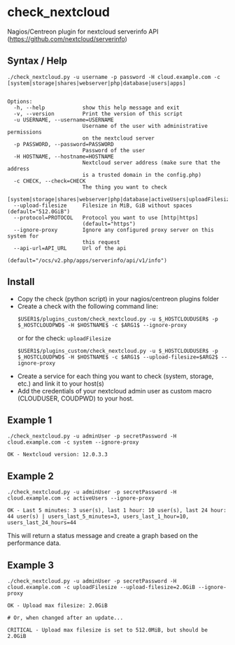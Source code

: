 # check_nextcloud

Nagios/Centreon plugin for nextcloud serverinfo API (https://github.com/nextcloud/serverinfo)

## Syntax / Help

```
./check_nextcloud.py -u username -p password -H cloud.example.com -c [system|storage|shares|webserver|php|database|users|apps]


Options:
  -h, --help            show this help message and exit
  -v, --version         Print the version of this script
  -u USERNAME, --username=USERNAME
                        Username of the user with administrative permissions
                        on the nextcloud server
  -p PASSWORD, --password=PASSWORD
                        Password of the user
  -H HOSTNAME, --hostname=HOSTNAME
                        Nextcloud server address (make sure that the address
                        is a trusted domain in the config.php)
  -c CHECK, --check=CHECK
                        The thing you want to check
                        [system|storage|shares|webserver|php|database|activeUsers|uploadFilesize]
  --upload-filesize     Filesize in MiB, GiB without spaces (default="512.0GiB")
  --protocol=PROTOCOL   Protocol you want to use [http|https]
                        (default="https")
  --ignore-proxy        Ignore any configured proxy server on this system for
                        this request
  --api-url=API_URL     Url of the api
                        (default="/ocs/v2.php/apps/serverinfo/api/v1/info")

```

## Install

* Copy the check (python script) in your nagios/centreon plugins folder
* Create a check with the following command line:
  ```
  $USER1$/plugins_custom/check_nextcloud.py -u $_HOSTCLOUDUSER$ -p $_HOSTCLOUDPWD$ -H $HOSTNAME$ -c $ARG1$ --ignore-proxy
  ```
  or for the check: `uploadFilesize`
  ```
  $USER1$/plugins_custom/check_nextcloud.py -u $_HOSTCLOUDUSER$ -p $_HOSTCLOUDPWD$ -H $HOSTNAME$ -c $ARG1$ --upload-filesize=$ARG2$ --ignore-proxy
  ```
* Create a service for each thing you want to check (system, storage, etc.) and link it to your host(s)
* Add the credentials of your nextcloud admin user as custom macro (CLOUDUSER, COUDPWD) to your host.

## Example 1

```
./check_nextcloud.py -u adminUser -p secretPassword -H cloud.example.com -c system --ignore-proxy

OK - Nextcloud version: 12.0.3.3
```

## Example 2

```
./check_nextcloud.py -u adminUser -p secretPassword -H cloud.example.com -c activeUsers --ignore-proxy

OK - Last 5 minutes: 3 user(s), last 1 hour: 10 user(s), last 24 hour: 44 user(s) | users_last_5_minutes=3, users_last_1_hour=10, users_last_24_hours=44
```

This will return a status message and create a graph based on the performance data.

## Example 3

```
./check_nextcloud.py -u adminUser -p secretPassword -H cloud.example.com -c uploadFilesize --upload-filesize=2.0GiB --ignore-proxy

OK - Upload max filesize: 2.0GiB

# Or, when changed after an update...

CRITICAL - Upload max filesize is set to 512.0MiB, but should be 2.0GiB

```
